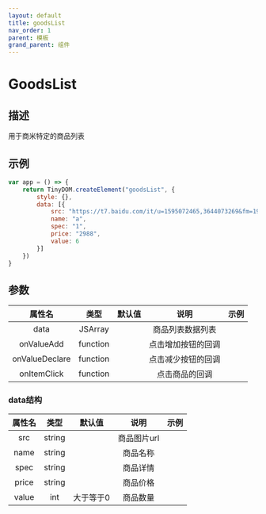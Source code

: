 ```yaml
---
layout: default
title: goodsList
nav_order: 1
parent: 模板
grand_parent: 组件
---
```


# GoodsList

## 描述

用于商米特定的商品列表

## 示例

```javascript
var app = () => {
    return TinyDOM.createElement("goodsList", {
        style: {},
        data: [{
            src: "https://t7.baidu.com/it/u=1595072465,3644073269&fm=193&f=GIF",
            name: "a",
            spec: "1",
            price: "2988",
            value: 6
        }]
    })
}
``` 

## 参数

| 属性名  |    类型    | 默认值  |    说明     |  示例  |
|:----:|:--------:|:----:|:---------:|:----:|
| data | JSArray  |   | 商品列表数据列表  |   |
|  onValueAdd    | function |   | 点击增加按钮的回调 |   |
|     onValueDeclare           | function |   | 点击减少按钮的回调 |   |
|         onItemClick                     | function |   |  点击商品的回调  |   |

### data结构

| 属性名 |   类型   |  默认值  |   说明    |  示例  |
|:---:|:------:|:-----:|:-------:|:----:|
| src | string |       | 商品图片url |   |
|  name   | string |       |  商品名称   |   |
|    spec     | string |       |  商品详情   |   |
|     price        | string |       |  商品价格   |   |
|      value            |  int   | 大于等于0 |  商品数量   |   |